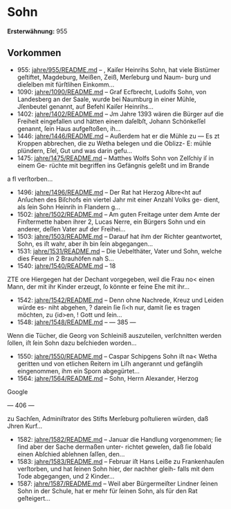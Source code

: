 # Sohn

**Ersterwähnung:** 955

## Vorkommen
- 955: [jahre/955/README.md](../jahre/955/README.md) – , Kaiſer Heinrihs Sohn, hat viele Bistümer
geſtiftet, Magdeburg, Meißen, Zeiß, Merſeburg und Naum-
burg und dieſelben mit fürſtlihen Einkomm...
- 1090: [jahre/1090/README.md](../jahre/1090/README.md) – Graf Ecfbrecht, Ludolfs Sohn, von Landesberg an der
Saale, wurde bei Naumburg in einer Mühle, Jſenbeutel
genannt, auf Befehl Kaiſer Heinrihs...
- 1402: [jahre/1402/README.md](../jahre/1402/README.md) – Jm Jahre 1393 wären die Bürger auf die Freiheit
eingefallen und hätten einem daſelbſt, Johann Schönkeſſel
genannt, ſein Haus aufgeſtoßen, ih...
- 1446: [jahre/1446/README.md](../jahre/1446/README.md) – Außerdem hat er die Mühle zu —
Es zt Kroppen abbrechen, die zu Wetha belegen und die Oblizz-
E: mühle plündern, Eſel, Gut und was darin gefu...
- 1475: [jahre/1475/README.md](../jahre/1475/README.md) – Matthes Wolfs Sohn von Zelſchiy iſ in einem Ge-
rüchte mit begriffen ins Gefängnis geſeßt und im Brande


a fl verſtorben...
- 1496: [jahre/1496/README.md](../jahre/1496/README.md) – Der Rat hat Herzog Albre<ht auf Anſuchen des
Biſchofs ein viertel Jahr mit einer Anzahl Volks ge-
dient, als ſein Sohn Heinrih in Flandern g...
- 1502: [jahre/1502/README.md](../jahre/1502/README.md) – Am guten Freitage unter dem Amte der Finſtermette
haben ihrer 2, Lucas Nerre, ein Bürgers Sohn und ein
anderer, deſſen Vater auf der Freihei...
- 1503: [jahre/1503/README.md](../jahre/1503/README.md) – Darauf hat ihm der Richter geantwortet, Sohn,
es iſt wahr, aber ih bin ſein abgegangen...
- 1531: [jahre/1531/README.md](../jahre/1531/README.md) – Die Uebelthäter,
Vater und Sohn, welche dies Feuer in 2 Brauhöfen nah
S...
- 1540: [jahre/1540/README.md](../jahre/1540/README.md) – 18


ZTE ore
Hiergegen hat der Dechant vorgegeben, weil die Frau no<
einen Mann, der mit ihr Kinder erzeugt, ſo könnte er
feine Ehe mit ihr...
- 1542: [jahre/1542/README.md](../jahre/1542/README.md) – Denn ohne
Nachrede, Kreuz und Leiden würde es- niht abgehen, ?
darein ſie ſi<h nur, damit ſie es tragen möchten, zu \{id>en, !
Gott und ſein...
- 1548: [jahre/1548/README.md](../jahre/1548/README.md) – — 385 —

Wenn die Tücher, die Georg von Schleiniß auszuteilen,
verſchnitten werden ſollen, iſt ſein Sohn dazu beſchieden
worden...
- 1550: [jahre/1550/README.md](../jahre/1550/README.md) – Caspar Schipgens Sohn iſt na< Wetha geritten und
von etlichen Reitern im Liſh angerannt und gefänglih
eingenommen, ihm ein Sporn abgegürtet...
- 1564: [jahre/1564/README.md](../jahre/1564/README.md) – Sohn, Herrn Alexander, Herzog

Google


— 406 —

zu Sachſen, Adminiſtrator des Stifts Merſeburg poſtulieren
würden, daß Jhren Kurf...
- 1582: [jahre/1582/README.md](../jahre/1582/README.md) – Januar die Handlung
vorgenommen; ſie ſind aber der Sache dermaßen unter-
richtet geweſen, daß ſie ſobald einen Abſchied ablehnen
ſaſſen, den...
- 1583: [jahre/1583/README.md](../jahre/1583/README.md) – Februar iſt Hans Leiße zu Frankenhauſen
verſtorben, und hat ſeinen Sohn hier, der nachher gleih-
falls mit dem Tode abgegangen, und 2 Kinder...
- 1587: [jahre/1587/README.md](../jahre/1587/README.md) – Weil aber
Bürgermeiſter Lindner ſeinen Sohn in der Schule, hat
er mehr für ſeinen Sohn, als für den Rat geſteigert...
